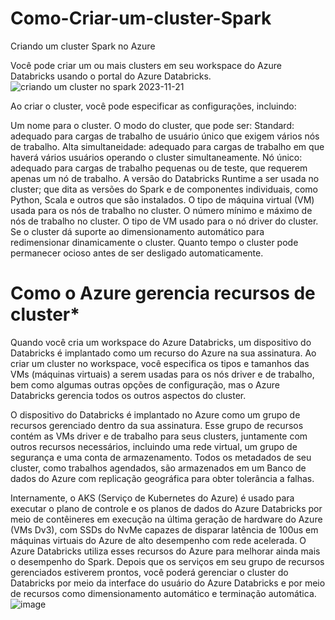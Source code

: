 # Como-Criar-um-cluster-Spark
Criando um cluster Spark no Azure


Você pode criar um ou mais clusters em seu workspace do Azure Databricks usando o portal do Azure Databricks.
![criando um cluster no spark 2023-11-21](https://github.com/Nol75/Como-Criar-um-cluster-Spark/assets/25771016/d40e54f4-c545-4250-8a03-b9b917438140)

Ao criar o cluster, você pode especificar as configurações, incluindo:

Um nome para o cluster.
O modo do cluster, que pode ser:
Standard: adequado para cargas de trabalho de usuário único que exigem vários nós de trabalho.
Alta simultaneidade: adequado para cargas de trabalho em que haverá vários usuários operando o cluster simultaneamente.
Nó único: adequado para cargas de trabalho pequenas ou de teste, que requerem apenas um nó de trabalho.
A versão do Databricks Runtime a ser usada no cluster; que dita as versões do Spark e de componentes individuais, como Python, Scala e outros que são instalados.
O tipo de máquina virtual (VM) usada para os nós de trabalho no cluster.
O número mínimo e máximo de nós de trabalho no cluster.
O tipo de VM usado para o nó driver do cluster.
Se o cluster dá suporte ao dimensionamento automático para redimensionar dinamicamente o cluster.
Quanto tempo o cluster pode permanecer ocioso antes de ser desligado automaticamente.

# Como o Azure gerencia recursos de cluster*

Quando você cria um workspace do Azure Databricks, um dispositivo do Databricks é implantado como um recurso do Azure na sua assinatura. Ao criar um cluster no workspace, você especifica os tipos e tamanhos das VMs (máquinas virtuais) a serem usadas para os nós driver e de trabalho, bem como algumas outras opções de configuração, mas o Azure Databricks gerencia todos os outros aspectos do cluster.

O dispositivo do Databricks é implantado no Azure como um grupo de recursos gerenciado dentro da sua assinatura. Esse grupo de recursos contém as VMs driver e de trabalho para seus clusters, juntamente com outros recursos necessários, incluindo uma rede virtual, um grupo de segurança e uma conta de armazenamento. Todos os metadados de seu cluster, como trabalhos agendados, são armazenados em um Banco de dados do Azure com replicação geográfica para obter tolerância a falhas.

Internamente, o AKS (Serviço de Kubernetes do Azure) é usado para executar o plano de controle e os planos de dados do Azure Databricks por meio de contêineres em execução na última geração de hardware do Azure (VMs Dv3), com SSDs do NvMe capazes de disparar latência de 100us em máquinas virtuais do Azure de alto desempenho com rede acelerada. O Azure Databricks utiliza esses recursos do Azure para melhorar ainda mais o desempenho do Spark. Depois que os serviços em seu grupo de recursos gerenciados estiverem prontos, você poderá gerenciar o cluster do Databricks por meio da interface do usuário do Azure Databricks e por meio de recursos como dimensionamento automático e terminação automática.
![image](https://github.com/Nol75/Como-Criar-um-cluster-Spark/assets/25771016/341c2462-7b28-4b7e-a105-c15c99ca9a3c)


